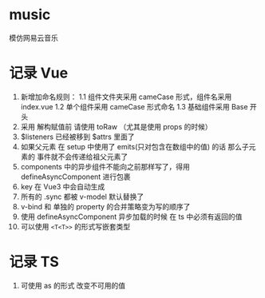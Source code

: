 # music
模仿网易云音乐


# 记录 Vue

1. 新增加命名规则：
    1.1 组件文件夹采用 cameCase 形式，组件名采用 index.vue
    1.2 单个组件采用 cameCase 形式命名
    1.3 基础组件采用 Base 开头
2. 采用 解构赋值前 请使用 toRaw （尤其是使用 props 的时候）
3. $listeners 已经被移到 $attrs 里面了 
4. 如果父元素 在 setup 中使用了 emits(只对包含在数组中的值) 的话 那么子元素的 事件就不会传递给祖父元素了 
5. components 中的异步组件不能向之前那样写了，得用 defineAsyncComponent 进行包裹
6. key 在 Vue3 中会自动生成
7. 所有的 .sync 都被 v-model 默认替换了
8. v-bind 和 单独的 property 的合并策略变为写的顺序了
9. 使用 defineAsyncComponent 异步加载的时候 在 ts 中必须有返回的值
10. 可以使用 `<T<T>>` 的形式写嵌套类型


# 记录 TS
1. 可使用 as 的形式 改变不可用的值